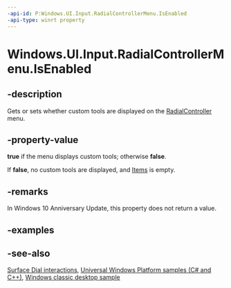 ```yaml
---
-api-id: P:Windows.UI.Input.RadialControllerMenu.IsEnabled
-api-type: winrt property
---
```


<!-- Property syntax
public bool IsEnabled { get;  set; }
-->

# Windows.UI.Input.RadialControllerMenu.IsEnabled

## -description
Gets or sets whether custom tools are displayed on the [RadialController](radialcontroller.md) menu.

## -property-value
**true** if the menu displays custom tools; otherwise **false**.

If **false**, no custom tools are displayed, and [Items](radialcontrollermenu_items.md) is empty.

## -remarks
In Windows 10 Anniversary Update, this property does not return a value.

## -examples

## -see-also
[Surface Dial interactions](https://msdn.microsoft.com/windows/uwp/input-and-devices/windows-wheel-interactions), [Universal Windows Platform samples (C# and C++)](https://go.microsoft.com/fwlink/?linkid=832713), [Windows classic desktop sample](https://aka.ms/radialcontrollerclassicsample)